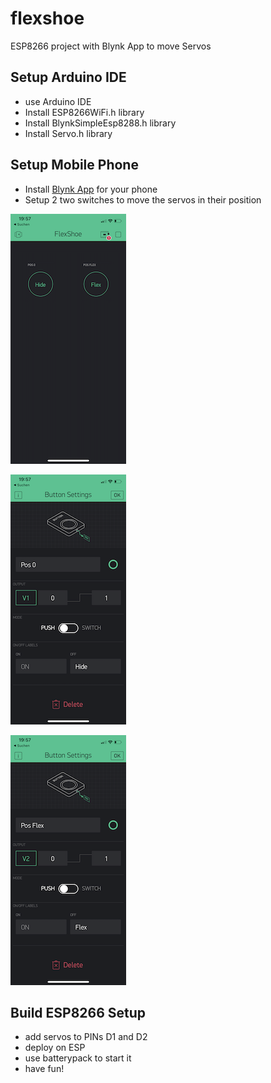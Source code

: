 # flexshoe
ESP8266 project with Blynk App to move Servos

## Setup Arduino IDE
- use Arduino IDE
- Install ESP8266WiFi.h library
- Install BlynkSimpleEsp8288.h library
- Install Servo.h library

## Setup Mobile Phone
- Install [Blynk App](https://blynk.io/) for your phone
- Setup 2 two switches to move the servos in their position

![App Screen](https://github.com/bolaiman/flexshoe/blob/main/docs/IMG_2201.PNG)

![Toggle 1](https://github.com/bolaiman/flexshoe/blob/main/docs/IMG_2202.PNG)

![Toggle 2](https://github.com/bolaiman/flexshoe/blob/main/docs/IMG_2203.PNG)

## Build ESP8266 Setup
- add servos to PINs D1 and D2
- deploy on ESP
- use batterypack to start it
- have fun!
